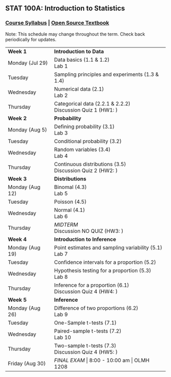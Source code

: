## STAT 100A: Introduction to Statistics
### <a href="https://lgpcappiello.github.io/teaching/stat100a/syllabus.pdf" target="blank">Course Syllabus</a> | <a href="https://www.openintro.org/stat/textbook.php?stat_book=os" target="blank">Open Source Textbook</a>

Note: This schedule may change throughout the term. Check back periodically for updates.

<table>
  <tbody>
  <tr><td><strong>Week 1</strong></td><td><strong>Introduction to Data </strong></td></tr>
  <tr><td>Monday (Jul 29)        </td><td> Data basics (1.1 & 1.2) 
                                            <br> Lab 1 </td></tr>
  <tr><td>Tuesday                </td><td> Sampling principles and experiments (1.3 & 1.4) </td></tr>
  <tr><td>Wednesday              </td><td> Numerical data (2.1) 
                                            <br> Lab 2 </td></tr>
  <tr><td>Thursday               </td><td> Categorical data (2.2.1 & 2.2.2) 
                                            <br> Discussion Quiz 1 (HW1: ) </td></tr>
  
  <tr><td><strong>Week 2</strong></td><td><strong>Probability</strong></td></tr>
  <tr><td>Monday (Aug 5)         </td><td> Defining probability (3.1) 
                                            <br> Lab 3 </td></tr>
  <tr><td>Tuesday                </td><td> Conditional probability (3.2) </td></tr>
  <tr><td>Wednesday              </td><td> Random variables (3.4) 
                                            <br> Lab 4 </td></tr>
  <tr><td>Thursday               </td><td> Continuous distributions (3.5) 
                                            <br> Discussion Quiz 2 (HW2: ) </td></tr>

  <tr><td><strong>Week 3</strong></td><td><strong>Distributions</strong></td></tr>
  <tr><td>Monday (Aug 12)        </td><td> Binomal (4.3) 
                                            <br> Lab 5 </td></tr>
  <tr><td>Tuesday                </td><td> Poisson (4.5) </td></tr>
  <tr><td>Wednesday              </td><td> Normal (4.1) 
                                            <br> Lab 6 </td></tr>
  <tr><td>Thursday               </td><td> <em>MIDTERM</em> 
                                            <br> Discussion NO QUIZ (HW3: ) </td></tr>

  <tr><td><strong>Week 4</strong></td><td><strong>Introduction to Inference</strong></td></tr>
  <tr><td>Monday (Aug 19)        </td><td> Point estimates and sampling variability (5.1) 
                                            <br> Lab 7 </td></tr>
  <tr><td>Tuesday                </td><td> Confidence intervals for a proportion (5.2) </td></tr>
  <tr><td>Wednesday              </td><td> Hypothesis testing for a proportion (5.3) 
                                            <br> Lab 8 </td></tr>
  <tr><td>Thursday               </td><td> Inference for a proportion (6.1) 
                                            <br> Discussion Quiz 4 (HW4: ) </td></tr>

  <tr><td><strong>Week 5</strong></td><td><strong>Inference</strong></td></tr>
  <tr><td>Monday (Aug 26)        </td><td> Difference of two proportions (6.2) 
                                          <br> Lab 9 </td></tr>
  <tr><td>Tuesday                </td><td> One-Sample t-tests (7.1) </td></tr>
  <tr><td>Wednesday              </td><td> Paired-sample t-tests (7.2) 
                                          <br> Lab 10 </td></tr>
  <tr><td>Thursday               </td><td> Two-sample t-tests (7.3) 
                                          <br> Discussion Quiz 4 (HW5: ) </td></tr>
  <tr><td>Friday (Aug 30)        </td><td> <em>FINAL EXAM</em> | 8:00 - 10:00 am | OLMH 1208 </td></tr>
</tbody>
</table>
